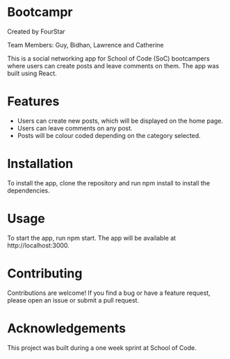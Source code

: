 # Bootcampr

Created by FourStar

Team Members: Guy, Bidhan, Lawrence and Catherine

This is a social networking app for School of Code (SoC) bootcampers where users can create posts and leave comments on them. The app was built using React.

# Features

- Users can create new posts, which will be displayed on the home page.
- Users can leave comments on any post.
- Posts will be colour coded depending on the category selected.

# Installation

To install the app, clone the repository and run npm install to install the dependencies.

# Usage

To start the app, run npm start. The app will be available at http://localhost:3000.

# Contributing

Contributions are welcome! If you find a bug or have a feature request, please open an issue or submit a pull request.

# Acknowledgements

This project was built during a one week sprint at School of Code.
